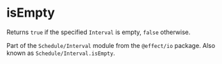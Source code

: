 # isEmpty

Returns `true` if the specified `Interval` is empty, `false` otherwise.

Part of the `Schedule/Interval` module from the `@effect/io` package. Also known as `Schedule/Interval.isEmpty`.

